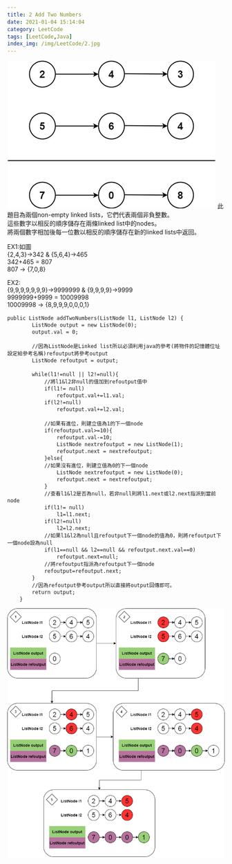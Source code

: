 ```yaml
---
title: 2 Add Two Numbers
date: 2021-01-04 15:14:04
category: LeetCode
tags: [LeetCode,Java]
index_img: /img/LeetCode/2.jpg
---
```

![](/seawaterfoods/img/LeetCode/2.jpg)
此題目為兩個non-empty linked lists，它們代表兩個非負整數。<br/>
這些數字以相反的順序儲存在兩條linked list中的nodes。<br/>
將兩個數字相加後每一位數以相反的順序儲存在新的linked lists中返回。
<!-- more -->
<p>
EX1:如圖<br/>
{2,4,3}->342 & {5,6,4}->465<br/>
342+465 = 807<br/>
807 -> {7,0,8}
</p>
<p>
EX2:<br/>
{9,9,9,9,9,9,9}->9999999 & {9,9,9,9}->9999<br/>
9999999+9999 = 10009998<br/>
10009998 -> {8,9,9,9,0,0,0,1}
</p>

```
public ListNode addTwoNumbers(ListNode l1, ListNode l2) {
        ListNode output = new ListNode(0);
        output.val = 0;
        
        //因為ListNode是Linked list所以必須利用java的參考(將物件的記憶體位址設定給參考名稱)refoutput將參考output
        ListNode refoutput = output;
        
        while(l1!=null || l2!=null){
            //將l1&l2非null的值加到refoutput值中
            if(l1!= null)
                refoutput.val+=l1.val;
            if(l2!=null)
                refoutput.val+=l2.val;
            
            //如果有進位，則建立值為1的下一個node
            if(refoutput.val>=10){
                refoutput.val-=10;
                ListNode nextrefoutput = new ListNode(1);
                refoutput.next = nextrefoutput;
            }else{
            //如果沒有進位，則建立值為0的下一個node
                ListNode nextrefoutput = new ListNode(0);
                refoutput.next = nextrefoutput;
            }
            //查看l1&l2是否為null，若非null則將l1.next或l2.next指派到當前node
            if(l1!= null)
                l1=l1.next;
            if(l2!=null)
                l2=l2.next;
            //如果l1&l2為null且refoutput下一個node的值為0，則將refoutput下一個node設為null
            if(l1==null && l2==null && refoutput.next.val==0)
                refoutput.next=null;
            //將refoutput指派為refoutput下一個node
            refoutput=refoutput.next;
        }
        //因為refoutput參考output所以直接將output回傳即可。
        return output;
    }
```
![](/seawaterfoods/img/LeetCode/2_AddTwoNumbers.png)